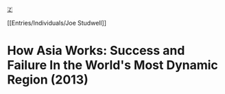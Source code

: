 [🇿](zotero://select/library/items/W67ALR8K)

[[Entries/Individuals/Joe Studwell]] 
# How Asia Works: Success and Failure In the World's Most Dynamic Region (2013)

